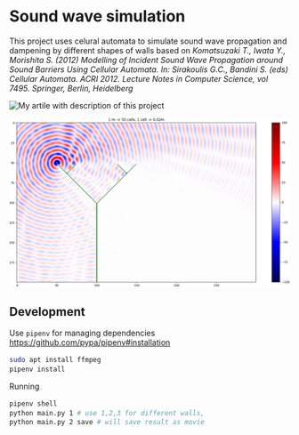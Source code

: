 # Sound wave simulation

This project uses celural automata to simulate sound wave propagation and dampening by different shapes of walls
based on _Komatsuzaki T., Iwata Y., Morishita S. (2012) Modelling of Incident Sound Wave Propagation around Sound Barriers Using Cellular Automata. In: Sirakoulis G.C., Bandini S. (eds) Cellular Automata. ACRI 2012. Lecture Notes in Computer Science, vol 7495. Springer, Berlin, Heidelberg_

![My artile with description of this project](https://sunscrapers.com/blog/data-visualization-in-python-cellular-automata/)

![Results](Figure_2.png)

## Development
Use `pipenv` for managing dependencies https://github.com/pypa/pipenv#installation
``` bash
sudo apt install ffmpeg
pipenv install
```
Running
``` bash
pipenv shell
python main.py 1 # use 1,2,3 for different walls, 
python main.py 2 save # will save result as movie
```
